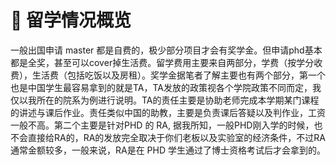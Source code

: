 # 🏫 留学情况概览

一般出国申请 master 都是自费的，极少部分项目才会有奖学金。但申请phd基本都是全奖，甚至可以cover掉生活费。留学费用主要来自两部分，学费（按学分收费），生活费（包括吃饭以及房租）。奖学金据笔者了解主要也有两个部分，第一个也是中国学生最容易拿到的就是TA，TA发放的政策视各个学院政策不同而定，我仅以我所在的院系为例进行说明。TA的责任主要是协助老师完成本学期某门课程的讲述与课后作业。责任类似中国的助教，主要是负责课后答疑以及判作业，工资一般不高。第二个主要是针对PHD 的 RA, 据我所知，一般PHD刚入学的时候，也不会直接给RA的，RA的发放完全取决于你们老板以及实验室的经济条件，不过RA通常金额较多，一般来说，RA是在 PHD 学生通过了博士资格考试后才会拿到的。&#x20;

